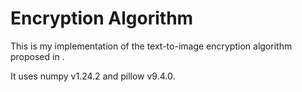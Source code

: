 # Encryption Algorithm

This is my implementation of the text-to-image encryption algorithm proposed in <insert article>.

It uses numpy v1.24.2 and pillow v9.4.0.
